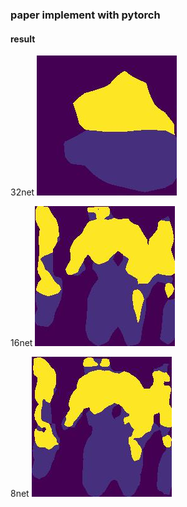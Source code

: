 ### paper implement with pytorch
#### result
32net
![32net](https://github.com/fengjk12138/photos/blob/master/32.jpg?raw=true)

16net
![16net](https://github.com/fengjk12138/photos/blob/master/16.jpg?raw=true)

8net
![8net](https://github.com/fengjk12138/photos/blob/master/8.jpg?raw=true)
